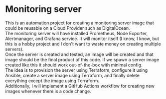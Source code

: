 # Monitoring server

This is an automation project for creating a monitoring server image that could be reusable on a Cloud Provider such as DigitalOcean.  
The monitoring server will have installed Prometheus, Node Exporter, Alertmanager, and Grafana service. It will monitor itself (I know, I know, but this is a hobby project and I don't want to waste money on creating multiple servers).  
Once the server is created and tested, an image will be created and that image should be the final product of this code. If we spawn a server image created like this it should work out-of-the-box with minimal config.  
The idea is to provision the server using Terraform, configure it using Ansible, create a server image using Terraform, and finally delete everything except the image using Terraform.  
Additionally, I will implement a GitHub Actions workflow for creating new images whenever there is a code change.  
